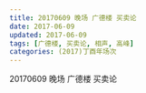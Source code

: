 ```yaml
---
title: 20170609 晚场 广德楼 买卖论
date: 2017-06-09
updated: 2017-06-09
tags: [广德楼, 买卖论, 相声, 高峰] 
categories: (2017)丁酉年场次 
---
```

20170609 晚场 广德楼 买卖论